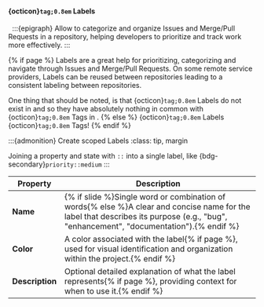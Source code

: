 #### {octicon}`tag;0.8em` Labels
&nbsp;
:::{epigraph}
Allow to categorize and organize Issues and Merge/Pull Requests in a repository, helping developers to prioritize and track work more effectively.
:::

{% if page %}
Labels are a great help for prioritizing, categorizing and navigate through Issues and Merge/Pull Requests.
On some remote service providers, Labels can be reused between repositories leading to a consistent labeling between repositories.

One thing that should be noted, is that {octicon}`tag;0.8em` Labels do not exist in <i class="fab fa-git"></i> and so they have absolutely nothing in common with {octicon}`tag;0.8em` Tags in <i class="fab fa-git"></i>.
{% else %}
<i class="fab fa-github"></i> {octicon}`tag;0.8em` Labels <i class="fa-solid fa-not-equal"></i> <i class="fab fa-git"></i> {octicon}`tag;0.8em` Tags!
{% endif %}

:::{admonition} Create scoped Labels
:class: tip, margin

Joining a property and state with `::` into a single label, like {bdg-secondary}`priority::medium`
:::

| Property                 | Description                                                                                                                                                     |
|--------------------------|-----------------------------------------------------------------------------------------------------------------------------------------------------------------|
| **Name**                 | {% if slide %}Single word or combination of words{% else %}A clear and concise name for the label that describes its purpose (e.g., "bug", "enhancement", "documentation").{% endif %}                                              |
| **Color**                | A color associated with the label{% if page %}, used for visual identification and organization within the project.{% endif %}                                                        |
| **Description**          | Optional detailed explanation of what the label represents{% if page %}, providing context for when to use it.{% endif %}                                          |
